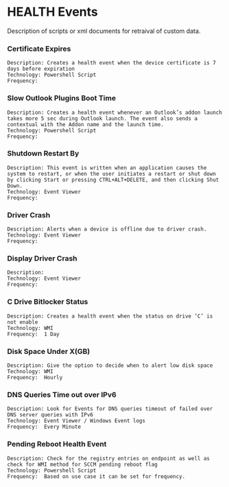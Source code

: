 # HEALTH Events 
Description of scripts or xml documents for retraival of custom data. 


###	Certificate Expires
	Description: Creates a health event when the device certificate is 7 days before expiration
	Technology:	Powershell Script
	Frequency:
###	Slow Outlook Plugins Boot Time	
	Description: Creates a health event whenever an Outlook’s addon launch takes more 5 sec during Outlook launch. The event also sends a contextual with the Addon name and the launch time. 	
	Technology:	Powershell Script
	Frequency:
###	Shutdown Restart By	
	Description: This event is written when an application causes the system to restart, or when the user initiates a restart or shut down by clicking Start or pressing CTRL+ALT+DELETE, and then clicking Shut Down. 	
	Technology:	Event Viewer
	Frequency:
### Driver Crash	
	Description: Alerts when a device is offline due to driver crash.  	
	Technology:	Event Viewer
	Frequency:
### Display Driver Crash	
	Description: 	  	
	Technology:	Event Viewer
	Frequency:
###	C Drive Bitlocker Status	
	Description: Creates a health event when the status on drive ‘C’ is not enable 	
	Technology:	WMI
	Frequency: 	1 Day
###	Disk Space Under X(GB)	
	Description: Give the option to decide when to alert low disk space 	
	Technology:	WMI
	Frequency: 	Hourly
###	DNS Queries Time out over IPv6	
	Description: Look for Events for DNS queries timeout of failed over DNS server queries with IPv6  	
	Technology:	Event Viewer / Windows Event logs
	Frequency: 	Every Minute
###	Pending Reboot Health Event	
	Description: Check for the registry entries on endpoint as well as check for WMI method for SCCM pending reboot flag  	
	Technology:	Powershell Script
	Frequency: 	Based on use case it can be set for frequency. 